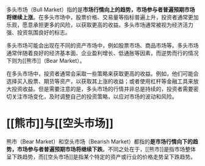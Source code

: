 多头市场（Bull Market）指的是**市场行情向上的趋势，市场参与者普遍预期市场将继续上涨**。在多头市场中，股票价格、交易量等指标普遍上升，投资者通常更加乐观，愿意承担更多的风险，以获取更高的收益。多头市场通常被视为经济活力强、投资氛围良好的标志。

多头市场可能会出现在不同的资产市场中，例如股票市场、商品市场等。多头市场通常伴随着良好的经济基本面、企业盈利增长、低通胀等因素，而逆势而行的情况下则为[[熊市]]（Bear Market）。

在多头市场中，投资者通常会采取一些策略来获取更高的收益。例如，他们可能会选择买入股票、期货等资产，以获取其上涨的收益；或者使用杠杆等金融工具来放大投资收益。但是需要注意的是，多头市场的行情并非总是持续的，投资者需要密切关注市场变化，及时调整自己的投资策略，以应对市场的波动和风险。
# [[熊市]]与[[空头市场]]
熊市（Bear Market）和空头市场（Bearish Market）都指的**是市场行情向下的趋势，市场参与者普遍预期市场将继续下跌**。不同之处在于，[[熊市]]是指市场整体呈下跌趋势，而[[空头市场]]是指某个特定的资产或行业的价格走势呈下跌趋势。
